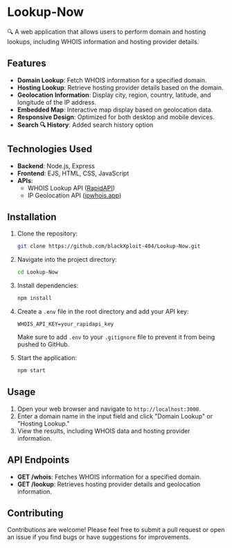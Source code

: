 # Lookup-Now

🔍 A web application that allows users to perform domain and hosting lookups, including WHOIS information and hosting provider details.

## Features

- **Domain Lookup**: Fetch WHOIS information for a specified domain.
- **Hosting Lookup**: Retrieve hosting provider details based on the domain.
- **Geolocation Information**: Display city, region, country, latitude, and longitude of the IP address.
- **Embedded Map**: Interactive map display based on geolocation data.
- **Responsive Design**: Optimized for both desktop and mobile devices.
- **Search 🔍 History**: Added search history option

## Technologies Used

- **Backend**: Node.js, Express
- **Frontend**: EJS, HTML, CSS, JavaScript
- **APIs**:
  - WHOIS Lookup API ([RapidAPI](https://rapidapi.com))
  - IP Geolocation API ([ipwhois.app](https://ipwhois.app))

## Installation

1. Clone the repository:

   ```bash
   git clone https://github.com/blackXploit-404/Lookup-Now.git
   ```

2. Navigate into the project directory:

   ```bash
   cd Lookup-Now
   ```

3. Install dependencies:

   ```bash
   npm install
   ```

4. Create a `.env` file in the root directory and add your API key:

   ```plaintext
   WHOIS_API_KEY=your_rapidapi_key
   ```

   Make sure to add `.env` to your `.gitignore` file to prevent it from being pushed to GitHub.

5. Start the application:

   ```bash
   npm start
   ```

## Usage

1. Open your web browser and navigate to `http://localhost:3000`.
2. Enter a domain name in the input field and click "Domain Lookup" or "Hosting Lookup."
3. View the results, including WHOIS data and hosting provider information.

## API Endpoints

- **GET /whois**: Fetches WHOIS information for a specified domain.
- **GET /lookup**: Retrieves hosting provider details and geolocation information.

## Contributing

Contributions are welcome! Please feel free to submit a pull request or open an issue if you find bugs or have suggestions for improvements.

